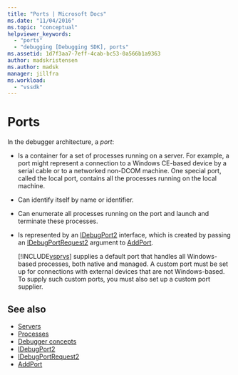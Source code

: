 ```yaml
---
title: "Ports | Microsoft Docs"
ms.date: "11/04/2016"
ms.topic: "conceptual"
helpviewer_keywords:
  - "ports"
  - "debugging [Debugging SDK], ports"
ms.assetid: 1d7f3aa7-7eff-4cab-bc53-0a566b1a9363
author: madskristensen
ms.author: madsk
manager: jillfra
ms.workload:
  - "vssdk"
---
```

# Ports
In the debugger architecture, a *port*:

- Is a container for a set of processes running on a server. For example, a port might represent a connection to a Windows CE-based device by a serial cable or to a networked non-DCOM machine. One special port, called the local port, contains all the processes running on the local machine.

- Can identify itself by name or identifier.

- Can enumerate all processes running on the port and launch and terminate these processes.

- Is represented by an [IDebugPort2](../../extensibility/debugger/reference/idebugport2.md) interface, which is created by passing an [IDebugPortRequest2](../../extensibility/debugger/reference/idebugportrequest2.md) argument to [AddPort](../../extensibility/debugger/reference/idebugportsupplier2-addport.md).

  [!INCLUDE[vsprvs](../../code-quality/includes/vsprvs_md.md)] supplies a default port that handles all Windows-based processes, both native and managed. A custom port must be set up for connections with external devices that are not Windows-based. To supply such custom ports, you must also set up a custom port supplier.

## See also
- [Servers](../../extensibility/debugger/servers-visual-studio-sdk.md)
- [Processes](../../extensibility/debugger/processes.md)
- [Debugger concepts](../../extensibility/debugger/debugger-concepts.md)
- [IDebugPort2](../../extensibility/debugger/reference/idebugport2.md)
- [IDebugPortRequest2](../../extensibility/debugger/reference/idebugportrequest2.md)
- [AddPort](../../extensibility/debugger/reference/idebugportsupplier2-addport.md)